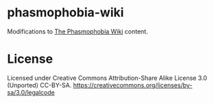# phasmophobia-wiki
Modifications to [The Phasmophobia Wiki](https://phasmophobia.fandom.com/wiki/Main_Page) content.

# License

Licensed under Creative Commons Attribution-Share Alike License 3.0 (Unported) CC-BY-SA.
https://creativecommons.org/licenses/by-sa/3.0/legalcode
